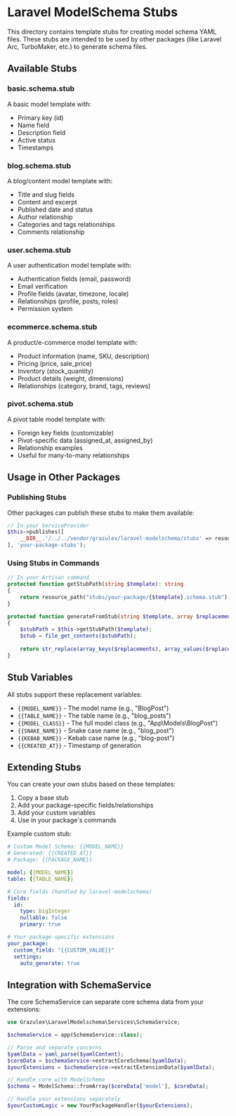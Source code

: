 # Laravel ModelSchema Stubs

This directory contains template stubs for creating model schema YAML files. These stubs are intended to be used by other packages (like Laravel Arc, TurboMaker, etc.) to generate schema files.

## Available Stubs

### basic.schema.stub
A basic model template with:
- Primary key (id)
- Name field
- Description field  
- Active status
- Timestamps

### blog.schema.stub
A blog/content model template with:
- Title and slug fields
- Content and excerpt
- Published date and status
- Author relationship
- Categories and tags relationships
- Comments relationship

### user.schema.stub
A user authentication model template with:
- Authentication fields (email, password)
- Email verification
- Profile fields (avatar, timezone, locale)
- Relationships (profile, posts, roles)
- Permission system

### ecommerce.schema.stub
A product/e-commerce model template with:
- Product information (name, SKU, description)
- Pricing (price, sale_price)
- Inventory (stock_quantity)
- Product details (weight, dimensions)
- Relationships (category, brand, tags, reviews)

### pivot.schema.stub
A pivot table model template with:
- Foreign key fields (customizable)
- Pivot-specific data (assigned_at, assigned_by)
- Relationship examples
- Useful for many-to-many relationships

## Usage in Other Packages

### Publishing Stubs
Other packages can publish these stubs to make them available:

```php
// In your ServiceProvider
$this->publishes([
    __DIR__.'/../../vendor/grazulex/laravel-modelschema/stubs' => resource_path('stubs/your-package'),
], 'your-package-stubs');
```

### Using Stubs in Commands
```php
// In your Artisan command
protected function getStubPath(string $template): string
{
    return resource_path("stubs/your-package/{$template}.schema.stub");
}

protected function generateFromStub(string $template, array $replacements): string
{
    $stubPath = $this->getStubPath($template);
    $stub = file_get_contents($stubPath);
    
    return str_replace(array_keys($replacements), array_values($replacements), $stub);
}
```

## Stub Variables

All stubs support these replacement variables:

- `{{MODEL_NAME}}` - The model name (e.g., "BlogPost")
- `{{TABLE_NAME}}` - The table name (e.g., "blog_posts")  
- `{{MODEL_CLASS}}` - The full model class (e.g., "App\\Models\\BlogPost")
- `{{SNAKE_NAME}}` - Snake case name (e.g., "blog_post")
- `{{KEBAB_NAME}}` - Kebab case name (e.g., "blog-post")
- `{{CREATED_AT}}` - Timestamp of generation

## Extending Stubs

You can create your own stubs based on these templates:

1. Copy a base stub
2. Add your package-specific fields/relationships
3. Add your custom variables
4. Use in your package's commands

Example custom stub:
```yaml
# Custom Model Schema: {{MODEL_NAME}}
# Generated: {{CREATED_AT}}
# Package: {{PACKAGE_NAME}}

model: {{MODEL_NAME}}
table: {{TABLE_NAME}}

# Core fields (handled by laravel-modelschema)
fields:
  id:
    type: bigInteger
    nullable: false
    primary: true

# Your package-specific extensions
your_package:
  custom_field: "{{CUSTOM_VALUE}}"
  settings:
    auto_generate: true
```

## Integration with SchemaService

The core SchemaService can separate core schema data from your extensions:

```php
use Grazulex\LaravelModelschema\Services\SchemaService;

$schemaService = app(SchemaService::class);

// Parse and separate concerns
$yamlData = yaml_parse($yamlContent);
$coreData = $schemaService->extractCoreSchema($yamlData);
$yourExtensions = $schemaService->extractExtensionData($yamlData);

// Handle core with ModelSchema
$schema = ModelSchema::fromArray($coreData['model'], $coreData);

// Handle your extensions separately
$yourCustomLogic = new YourPackageHandler($yourExtensions);
```
